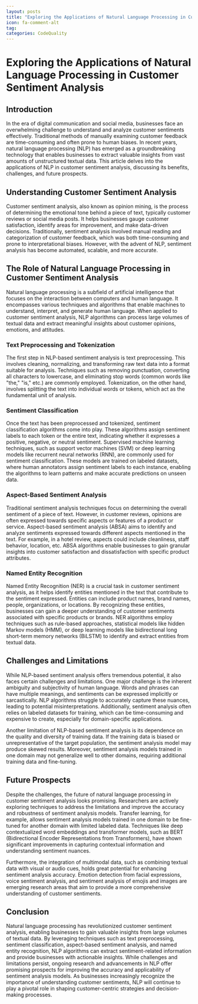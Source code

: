 ```yaml
---
layout: posts
title: "Exploring the Applications of Natural Language Processing in Customer Sentiment Analysis"
icon: fa-comment-alt
tag:      
categories: CodeQuality
---
```



# Exploring the Applications of Natural Language Processing in Customer Sentiment Analysis

## Introduction

In the era of digital communication and social media, businesses face an overwhelming challenge to understand and analyze customer sentiments effectively. Traditional methods of manually examining customer feedback are time-consuming and often prone to human biases. In recent years, natural language processing (NLP) has emerged as a groundbreaking technology that enables businesses to extract valuable insights from vast amounts of unstructured textual data. This article delves into the applications of NLP in customer sentiment analysis, discussing its benefits, challenges, and future prospects.

## Understanding Customer Sentiment Analysis

Customer sentiment analysis, also known as opinion mining, is the process of determining the emotional tone behind a piece of text, typically customer reviews or social media posts. It helps businesses gauge customer satisfaction, identify areas for improvement, and make data-driven decisions. Traditionally, sentiment analysis involved manual reading and categorization of customer feedback, which was both time-consuming and prone to interpretational biases. However, with the advent of NLP, sentiment analysis has become automated, scalable, and more accurate.

## The Role of Natural Language Processing in Customer Sentiment Analysis

Natural language processing is a subfield of artificial intelligence that focuses on the interaction between computers and human language. It encompasses various techniques and algorithms that enable machines to understand, interpret, and generate human language. When applied to customer sentiment analysis, NLP algorithms can process large volumes of textual data and extract meaningful insights about customer opinions, emotions, and attitudes.

### Text Preprocessing and Tokenization

The first step in NLP-based sentiment analysis is text preprocessing. This involves cleaning, normalizing, and transforming raw text data into a format suitable for analysis. Techniques such as removing punctuation, converting all characters to lowercase, and eliminating stop words (common words like "the," "is," etc.) are commonly employed. Tokenization, on the other hand, involves splitting the text into individual words or tokens, which act as the fundamental unit of analysis.

### Sentiment Classification

Once the text has been preprocessed and tokenized, sentiment classification algorithms come into play. These algorithms assign sentiment labels to each token or the entire text, indicating whether it expresses a positive, negative, or neutral sentiment. Supervised machine learning techniques, such as support vector machines (SVM) or deep learning models like recurrent neural networks (RNN), are commonly used for sentiment classification. These models are trained on labeled datasets, where human annotators assign sentiment labels to each instance, enabling the algorithms to learn patterns and make accurate predictions on unseen data.

### Aspect-Based Sentiment Analysis

Traditional sentiment analysis techniques focus on determining the overall sentiment of a piece of text. However, in customer reviews, opinions are often expressed towards specific aspects or features of a product or service. Aspect-based sentiment analysis (ABSA) aims to identify and analyze sentiments expressed towards different aspects mentioned in the text. For example, in a hotel review, aspects could include cleanliness, staff behavior, location, etc. ABSA algorithms enable businesses to gain granular insights into customer satisfaction and dissatisfaction with specific product attributes.

### Named Entity Recognition

Named Entity Recognition (NER) is a crucial task in customer sentiment analysis, as it helps identify entities mentioned in the text that contribute to the sentiment expressed. Entities can include product names, brand names, people, organizations, or locations. By recognizing these entities, businesses can gain a deeper understanding of customer sentiments associated with specific products or brands. NER algorithms employ techniques such as rule-based approaches, statistical models like hidden Markov models (HMM), or deep learning models like bidirectional long short-term memory networks (BiLSTM) to identify and extract entities from textual data.

## Challenges and Limitations

While NLP-based sentiment analysis offers tremendous potential, it also faces certain challenges and limitations. One major challenge is the inherent ambiguity and subjectivity of human language. Words and phrases can have multiple meanings, and sentiments can be expressed implicitly or sarcastically. NLP algorithms struggle to accurately capture these nuances, leading to potential misinterpretations. Additionally, sentiment analysis often relies on labeled datasets for training, which can be time-consuming and expensive to create, especially for domain-specific applications.

Another limitation of NLP-based sentiment analysis is its dependence on the quality and diversity of training data. If the training data is biased or unrepresentative of the target population, the sentiment analysis model may produce skewed results. Moreover, sentiment analysis models trained in one domain may not generalize well to other domains, requiring additional training data and fine-tuning.

## Future Prospects

Despite the challenges, the future of natural language processing in customer sentiment analysis looks promising. Researchers are actively exploring techniques to address the limitations and improve the accuracy and robustness of sentiment analysis models. Transfer learning, for example, allows sentiment analysis models trained in one domain to be fine-tuned for another domain with limited labeled data. Techniques like deep contextualized word embeddings and transformer models, such as BERT (Bidirectional Encoder Representations from Transformers), have shown significant improvements in capturing contextual information and understanding sentiment nuances.

Furthermore, the integration of multimodal data, such as combining textual data with visual or audio cues, holds great potential for enhancing sentiment analysis accuracy. Emotion detection from facial expressions, voice sentiment analysis, and sentiment analysis of emojis and images are emerging research areas that aim to provide a more comprehensive understanding of customer sentiments.

## Conclusion

Natural language processing has revolutionized customer sentiment analysis, enabling businesses to gain valuable insights from large volumes of textual data. By leveraging techniques such as text preprocessing, sentiment classification, aspect-based sentiment analysis, and named entity recognition, NLP algorithms can extract sentiment-related information and provide businesses with actionable insights. While challenges and limitations persist, ongoing research and advancements in NLP offer promising prospects for improving the accuracy and applicability of sentiment analysis models. As businesses increasingly recognize the importance of understanding customer sentiments, NLP will continue to play a pivotal role in shaping customer-centric strategies and decision-making processes.